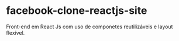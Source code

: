 # facebook-clone-reactjs-site
Front-end em React Js com uso de componetes reutilizáveis e layout flexível.
